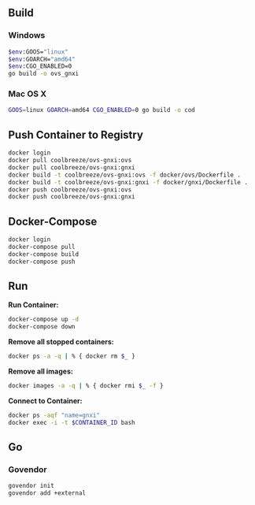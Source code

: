 ## Build

### Windows

```bash
$env:GOOS="linux"
$env:GOARCH="amd64"
$env:CGO_ENABLED=0
go build -o ovs_gnxi
```

### Mac OS X

```bash
GOOS=linux GOARCH=amd64 CGO_ENABLED=0 go build -o cod
```

## Push Container to Registry

```bash
docker login
docker pull coolbreeze/ovs-gnxi:ovs
docker pull coolbreeze/ovs-gnxi:gnxi
docker build -t coolbreeze/ovs-gnxi:ovs -f docker/ovs/Dockerfile .
docker build -t coolbreeze/ovs-gnxi:gnxi -f docker/gnxi/Dockerfile .
docker push coolbreeze/ovs-gnxi:ovs
docker push coolbreeze/ovs-gnxi:gnxi
```

## Docker-Compose

```bash
docker login
docker-compose pull
docker-compose build
docker-compose push
```

## Run

**Run Container:**
```bash
docker-compose up -d
docker-compose down
```

**Remove all stopped containers:**
```bash
docker ps -a -q | % { docker rm $_ }
```

**Remove all images:**
```bash
docker images -a -q | % { docker rmi $_ -f }
```

**Connect to Container:**
```bash
docker ps -aqf "name=gnxi"
docker exec -i -t $CONTAINER_ID bash
```

## Go

### Govendor

```bash
govendor init
govendor add +external
```
